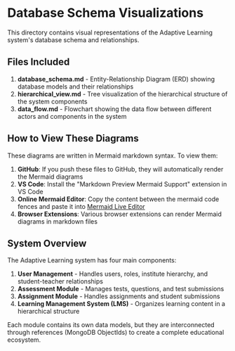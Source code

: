 # Database Schema Visualizations

This directory contains visual representations of the Adaptive Learning system's database schema and relationships.

## Files Included

1. **database_schema.md** - Entity-Relationship Diagram (ERD) showing database models and their relationships
2. **hierarchical_view.md** - Tree visualization of the hierarchical structure of the system components
3. **data_flow.md** - Flowchart showing the data flow between different actors and components in the system

## How to View These Diagrams

These diagrams are written in Mermaid markdown syntax. To view them:

1. **GitHub**: If you push these files to GitHub, they will automatically render the Mermaid diagrams
2. **VS Code**: Install the "Markdown Preview Mermaid Support" extension in VS Code
3. **Online Mermaid Editor**: Copy the content between the mermaid code fences and paste it into [Mermaid Live Editor](https://mermaid.live/)
4. **Browser Extensions**: Various browser extensions can render Mermaid diagrams in markdown files

## System Overview

The Adaptive Learning system has four main components:

1. **User Management** - Handles users, roles, institute hierarchy, and student-teacher relationships
2. **Assessment Module** - Manages tests, questions, and test submissions
3. **Assignment Module** - Handles assignments and student submissions
4. **Learning Management System (LMS)** - Organizes learning content in a hierarchical structure

Each module contains its own data models, but they are interconnected through references (MongoDB ObjectIds) to create a complete educational ecosystem. 